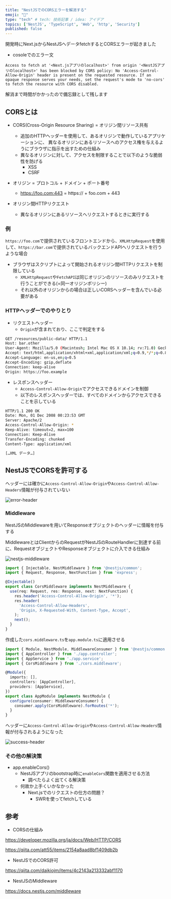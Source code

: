 ```yaml
---
title: "NestJSでのCORSエラーを解消する"
emoji: "🦁"
type: "tech" # tech: 技術記事 / idea: アイデア
topics: ['NestJS', 'TypeScript', 'Web', 'http', 'Security']
published: false
---
```


開発時にNext.jsからNestJSへデータfetchするとCORSエラーが起きました

- cosoleでのエラー文

```
Access to fetch at '<Next.jsアプリのlocalhost>' from origin '<NestJSアプリのlocalhost>' has been blocked by CORS policy: No 'Access-Control-Allow-Origin' header is present on the requested resource. If an opaque response serves your needs, set the request's mode to 'no-cors' to fetch the resource with CORS disabled.
```

解消まで時間がかかったので備忘録として残します


## CORSとは

- CORS(Cross-Origin Resource Sharing) = オリジン間リソース共有
  - 追加のHTTPヘッダーを使用して、あるオリジンで動作しているアプリケーションに、
異なるオリジンにあるリソースへのアクセス権を与えるようにブラウザに指示を出すための仕組み
  - 異なるオリジンに対して、アクセスを制限することで以下のような脆弱性を防げる
    - XSS
    - CSRF

- オリジン =  プロトコル + ドメイン + ポート番号
  - https://foo.com:443 = https:// + foo.com + 443

- オリジン間HTTPリクエスト
  - 異なるオリジンにあるリソースへリクエストするときに実行する

### 例

`https://foo.com`で提供されているフロントエンドから、`XMLHttpRequest`を使用して、`https://bar.com`で提供されているバックエンドAPIへリクエストを行うような場合

- ブラウザはスクリプトによって開始されるオリジン間HTTPリクエストを制限している
  - `XMLHttpRequest`や`FetchAPI`は同じオリジンのリソースのみリクエストを行うことができる(=同一オリジンポリシー)
  - それ以外のオリジンからの場合は正しいCORSヘッダーを含んでいる必要がある

### HTTPヘッダーでのやりとり

- リクエストヘッダー
  - `Origin`が含まれており、ここで判定をする

```sh
GET /resources/public-data/ HTTP/1.1
Host: bar.other
User-Agent: Mozilla/5.0 (Macintosh; Intel Mac OS X 10.14; rv:71.0) Gecko/20100101 Firefox/71.0
Accept: text/html,application/xhtml+xml,application/xml;q=0.9,*/*;q=0.8
Accept-Language: en-us,en;q=0.5
Accept-Encoding: gzip,deflate
Connection: keep-alive
Origin: https://foo.example
```

- レスポンスヘッダー
  - `Access-Control-Allow-Origin`でアクセスできるドメインを制御
  - 以下のレスポンスヘッダーでは、すべてのドメインからアクセスできることを示している

```sh
HTTP/1.1 200 OK
Date: Mon, 01 Dec 2008 00:23:53 GMT
Server: Apache/2
Access-Control-Allow-Origin: *
Keep-Alive: timeout=2, max=100
Connection: Keep-Alive
Transfer-Encoding: chunked
Content-Type: application/xml

[…XML データ…]
```

## NestJSでCORSを許可する

ヘッダーには確かに`Access-Control-Allow-Origin`や`Access-Control-Allow-Headers`情報が付与されていない

![error-header](/images/resolve-nestjs-cors-error/error-header.jpg)

### Middleware

NestJSのMiddlewareを用いてResponseオブジェクトのヘッダーに情報を付与する

MiddlewareとはClientからのRequestがNestJSのRouteHandlerに到達する前に、RequestオブジェクトやResponseオブジェクトに介入できる仕組み

![nestjs-middleware](/images/resolve-nestjs-cors-error/nestjs-middleware.png)

```ts:cors.middleware.ts
import { Injectable, NestMiddleware } from '@nestjs/common';
import { Request, Response, NextFunction } from 'express';

@Injectable()
export class CorsMiddleware implements NestMiddleware {
  use(req: Request, res: Response, next: NextFunction) {
    res.header('Access-Control-Allow-Origin', '*');
    res.header(
      'Access-Control-Allow-Headers',
      'Origin, X-Requested-With, Content-Type, Accept',
    );
    next();
  }
}
```

作成した`cors.middleware.ts`を`app.module.ts`に適用させる

```ts:app.module.ts
import { Module, NestModule, MiddlewareConsumer } from '@nestjs/common';
import { AppController } from './app.controller';
import { AppService } from './app.service';
import { CorsMiddleware } from './cors.middleware';

@Module({
  imports: [],
  controllers: [AppController],
  providers: [AppService],
})
export class AppModule implements NestModule {
  configure(consumer: MiddlewareConsumer) {
    consumer.apply(CorsMiddleware).forRoutes('*');
  }
}
```

ヘッダーに`Access-Control-Allow-Origin`や`Access-Control-Allow-Headers`情報が付与されるようになった

![success-header](/images/resolve-nestjs-cors-error/success-header.jpg)

### その他の解決策

- app.enableCors()
  - NestJSアプリのbootstrap時に`enableCors`関数を適用させる方法
    - 調べたらよく出てくる解決策
  - 何故か上手くいかなかった
    - Next.jsでのリクエストの仕方の問題？
      - SWRを使ってfetchしている

## 参考

- CORSの仕組み

https://developer.mozilla.org/ja/docs/Web/HTTP/CORS

https://qiita.com/att55/items/2154a8aad8bf1409db2b

- NestJSでのCORS許可

https://qiita.com/daikiojm/items/4c2143a213332abf1170

- NestJSのMiddleware

https://docs.nestjs.com/middleware
